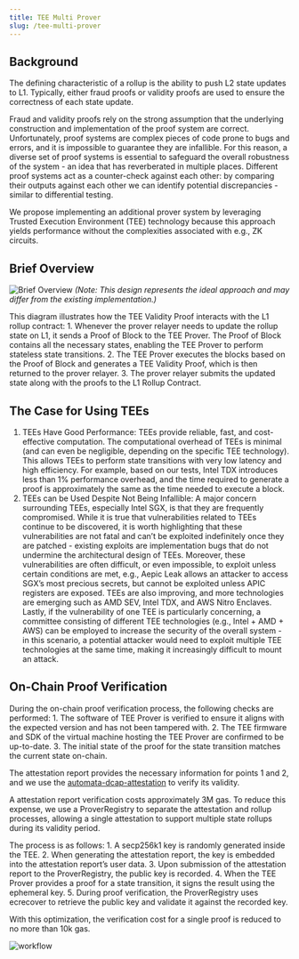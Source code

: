 ```yaml
---
title: TEE Multi Prover
slug: /tee-multi-prover
---
```


## Background

The defining characteristic of a rollup is the ability to push L2 state updates to L1. Typically, either fraud proofs or validity proofs are used to ensure the correctness of each state update.

Fraud and validity proofs rely on the strong assumption that the underlying construction and implementation of the proof system are correct. Unfortunately, proof systems are complex pieces of code prone to bugs and errors, and it is impossible to guarantee they are infallible. For this reason, a diverse set of proof systems is essential to safeguard the overall robustness of the system - an idea that has reverberated in multiple places. Different proof systems act as a counter-check against each other: by comparing their outputs against each other we can identify potential discrepancies - similar to differential testing.

We propose implementing an additional prover system by leveraging Trusted Execution Environment (TEE) technology because this approach yields performance without the complexities associated with e.g., ZK circuits.

## Brief Overview

![Brief Overview](/img/tee-multi-prover/overview.png)
*(Note: This design represents the ideal approach and may differ from the existing implementation.)*

This diagram illustrates how the TEE Validity Proof interacts with the L1 rollup contract:
	1.	Whenever the prover relayer needs to update the rollup state on L1, it sends a Proof of Block to the TEE Prover. The Proof of Block contains all the necessary states, enabling the TEE Prover to perform stateless state transitions.
	2.	The TEE Prover executes the blocks based on the Proof of Block and generates a TEE Validity Proof, which is then returned to the prover relayer.
	3.	The prover relayer submits the updated state along with the proofs to the L1 Rollup Contract.

## The Case for Using TEEs

1. TEEs Have Good Performance: TEEs provide reliable, fast, and cost-effective computation. The computational overhead of TEEs is minimal (and can even be negligible, depending on the specific TEE technology). This allows TEEs to perform state transitions with very low latency and high efficiency. For example, based on our tests, Intel TDX introduces less than 1% performance overhead, and the time required to generate a proof is approximately the same as the time needed to execute a block.
2. TEEs can be Used Despite Not Being Infallible: A major concern surrounding TEEs, especially Intel SGX, is that they are frequently compromised. While it is true that vulnerabilities related to TEEs continue to be discovered, it is worth highlighting that these vulnerabilities are not fatal and can’t be exploited indefinitely once they are patched - existing exploits are implementation bugs that do not undermine the architectural design of TEEs. Moreover, these vulnerabilities are often difficult, or even impossible, to exploit unless certain conditions are met, e.g., Aepic Leak allows an attacker to access SGX’s most precious secrets, but cannot be exploited unless APIC registers are exposed. TEEs are also improving, and more technologies are emerging such as AMD SEV, Intel TDX, and AWS Nitro Enclaves. Lastly, if the vulnerability of one TEE is particularly concerning, a committee consisting of different TEE technologies (e.g., Intel + AMD + AWS) can be employed to increase the security of the overall system - in this scenario, a potential attacker would need to exploit multiple TEE technologies at the same time, making it increasingly difficult to mount an attack.

## On-Chain Proof Verification

During the on-chain proof verification process, the following checks are performed:
	1.	The software of TEE Prover is verified to ensure it aligns with the expected version and has not been tampered with.
	2.	The TEE firmware and SDK of the virtual machine hosting the TEE Prover are confirmed to be up-to-date.
	3.	The initial state of the proof for the state transition matches the current state on-chain.

The attestation report provides the necessary information for points 1 and 2, and we use the [automata-dcap-attestation](https://github.com/automata-network/automata-dcap-attestation) to verify its validity.

A attestation report verification costs approximately 3M gas. To reduce this expense, we use a ProverRegistry to separate the attestation and rollup processes, allowing a single attestation to support multiple state rollups during its validity period.

The process is as follows:
	1.	A secp256k1 key is randomly generated inside the TEE.
	2.	When generating the attestation report, the key is embedded into the attestation report’s user data.
	3.	Upon submission of the attestation report to the ProverRegistry, the public key is recorded.
	4.	When the TEE Prover provides a proof for a state transition, it signs the result using the ephemeral key.
	5.	During proof verification, the ProverRegistry uses ecrecover to retrieve the public key and validate it against the recorded key.

With this optimization, the verification cost for a single proof is reduced to no more than 10k gas.


![workflow](/img/tee-multi-prover/workflow.png)